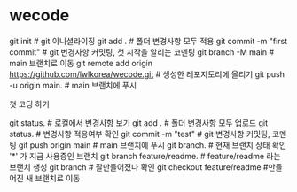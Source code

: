 # wecode
git init  #  git 이니셜라이징
git add .  # 폴더 변경사항 모두 적용
git commit -m "first commit"  # git 변경사항 커밋팅, 첫 시작을 알리는 코멘팅
git branch -M main  # main 브랜치로 이동
git remote add origin https://github.com/lwlkorea/wecode.git  # 생성한 레포지토리에 올리기
git push -u origin main. # main 브랜치에 푸시

첫 코딩 하기

git status. # 로컬에서 변경사항 보기
git add .  # 폴더 변경사항 모두 업로드
git status. # 변경사항 적용여부 확인
git commit -m "test"  # git 변경사항 커밋팅, 코멘팅
git push origin main  # main 브랜치에 푸시
git branch. # 현재 브랜치 상태 확인 '*' 가 지금 사용중인 브랜치
git branch feature/readme. # feature/readme 라는 브랜치 생성
git branch  # 잘만들어졌나 확인
git checkout feature/readme  #만들어진 새 브랜치로 이동
